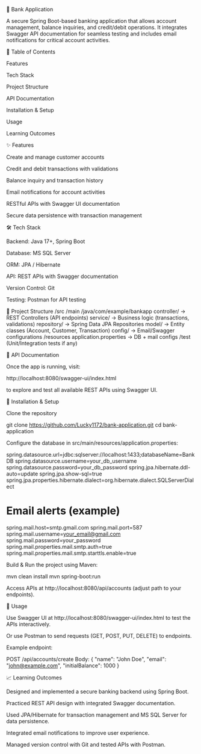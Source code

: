 🏦 Bank Application

A secure Spring Boot-based banking application that allows account management, balance inquiries, and credit/debit operations. It integrates Swagger API documentation for seamless testing and includes email notifications for critical account activities.

📜 Table of Contents

Features

Tech Stack

Project Structure

API Documentation

Installation & Setup

Usage

Learning Outcomes

✨ Features

Create and manage customer accounts

Credit and debit transactions with validations

Balance inquiry and transaction history

Email notifications for account activities

RESTful APIs with Swagger UI documentation

Secure data persistence with transaction management

🛠️ Tech Stack

Backend: Java 17+, Spring Boot

Database: MS SQL Server

ORM: JPA / Hibernate

API: REST APIs with Swagger documentation

Version Control: Git

Testing: Postman for API testing

📂 Project Structure
/src
  /main
    /java/com/example/bankapp
        controller/   → REST Controllers (API endpoints)
        service/      → Business logic (transactions, validations)
        repository/   → Spring Data JPA Repositories
        model/        → Entity classes (Account, Customer, Transaction)
        config/       → Email/Swagger configurations
    /resources
        application.properties  → DB + mail configs
/test
  (Unit/Integration tests if any)

📑 API Documentation

Once the app is running, visit:

http://localhost:8080/swagger-ui/index.html


to explore and test all available REST APIs using Swagger UI.

🚀 Installation & Setup

Clone the repository

git clone https://github.com/Lucky1172/bank-application.git
cd bank-application


Configure the database in src/main/resources/application.properties:

spring.datasource.url=jdbc:sqlserver://localhost:1433;databaseName=BankDB
spring.datasource.username=your_db_username
spring.datasource.password=your_db_password
spring.jpa.hibernate.ddl-auto=update
spring.jpa.show-sql=true
spring.jpa.properties.hibernate.dialect=org.hibernate.dialect.SQLServerDialect

# Email alerts (example)
spring.mail.host=smtp.gmail.com
spring.mail.port=587
spring.mail.username=your_email@gmail.com
spring.mail.password=your_password
spring.mail.properties.mail.smtp.auth=true
spring.mail.properties.mail.smtp.starttls.enable=true


Build & Run the project using Maven:

mvn clean install
mvn spring-boot:run


Access APIs at http://localhost:8080/api/accounts (adjust path to your endpoints).

📖 Usage

Use Swagger UI at http://localhost:8080/swagger-ui/index.html to test the APIs interactively.

Or use Postman to send requests (GET, POST, PUT, DELETE) to endpoints.

Example endpoint:

POST /api/accounts/create
Body:
{
  "name": "John Doe",
  "email": "john@example.com",
  "initialBalance": 1000
}

📈 Learning Outcomes

Designed and implemented a secure banking backend using Spring Boot.

Practiced REST API design with integrated Swagger documentation.

Used JPA/Hibernate for transaction management and MS SQL Server for data persistence.

Integrated email notifications to improve user experience.

Managed version control with Git and tested APIs with Postman.
